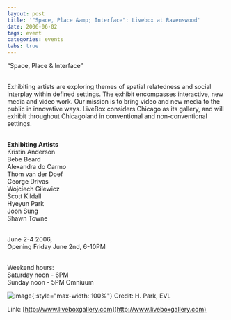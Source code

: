 ```yaml
---
layout: post
title: '"Space, Place &amp; Interface": Livebox at Ravenswood'
date: 2006-06-02
tags: event
categories: events
tabs: true
---
```


&ldquo;Space, Place &amp; Interface&rdquo;<br><br>

Exhibiting artists are exploring themes of spatial relatedness and social interplay within defined settings. The exhibit encompasses interactive, new media and video work. Our mission is to bring video and new media to the public in innovative ways. LiveBox considers Chicago as its gallery, and will exhibit throughout Chicagoland in conventional and non-conventional settings.<br><br>

<strong>Exhibiting Artists</strong><br>
Kristin Anderson<br>
Bebe Beard<br>
Alexandra do Carmo<br>
Thom van der Doef<br>
George Drivas<br>
Wojciech Gilewicz<br>
Scott Kildall<br>
Hyeyun Park<br>
Joon Sung<br>
Shawn Towne<br><br>

June 2-4 2006, <br>
Opening Friday June 2nd, 6-10PM<br><br>

Weekend hours:<br>
Saturday noon - 6PM<br>
Sunday noon - 5PM
Omniuum

![image](https://www.evl.uic.edu/output/originals/omniuum-milg.jpg-srcw.jpg){:style="max-width: 100%"}
Credit: H. Park, EVL


Link: [http://www.liveboxgallery.com](http://www.liveboxgallery.com)
